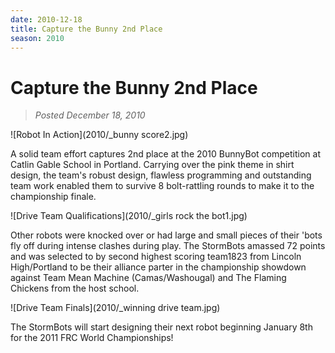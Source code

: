 ```yaml
---
date: 2010-12-18
title: Capture the Bunny 2nd Place
season: 2010
---
```


# Capture the Bunny 2nd Place
>*Posted December 18, 2010*


![Robot In Action](2010/_bunny score2.jpg)

A solid team effort captures 2nd place at the 2010 BunnyBot competition at Catlin Gable School in Portland. Carrying over the pink theme in shirt design, the team's robust design, flawless programming and outstanding team work enabled them to survive  8 bolt-rattling rounds to make it to the championship finale.

![Drive Team Qualifications](2010/_girls rock the bot1.jpg)

Other robots were knocked over or had large and small pieces of their 'bots fly off during intense clashes during play. The StormBots amassed 72 points and was selected to by second highest scoring team1823 from Lincoln High/Portland to be their alliance parter in the championship showdown against Team Mean Machine (Camas/Washougal) and The Flaming Chickens from the host school.

![Drive Team Finals](2010/_winning drive team.jpg)

The StormBots will start designing their next robot beginning January 8th for the 2011 FRC World Championships!
